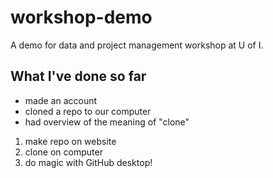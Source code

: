 # workshop-demo
A demo for data and project management workshop at U of I.

## What I've done so far
* made an account
* cloned a repo to our computer
* had overview of the meaning of "clone"

1. make repo on website
2. clone on computer
3. do magic with GitHub desktop!